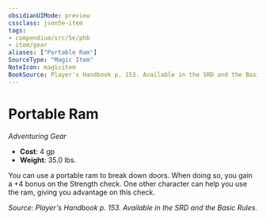 ```yaml
---
obsidianUIMode: preview
cssclass: json5e-item
tags:
- compendium/src/5e/phb
- item/gear
aliases: ["Portable Ram"]
SourceType: "Magic Item"
NoteIcon: magicitem
BookSource: Player's Handbook p. 153. Available in the SRD and the Basic Rules.
---
```

# Portable Ram
*Adventuring Gear*  

- **Cost**: 4 gp
- **Weight**: 35.0 lbs.

You can use a portable ram to break down doors. When doing so, you gain a +4 bonus on the Strength check. One other character can help you use the ram, giving you advantage on this check.

*Source: Player's Handbook p. 153. Available in the SRD and the Basic Rules.*